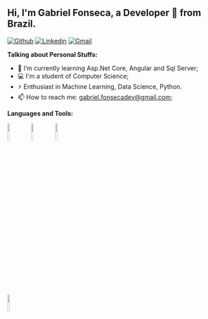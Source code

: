 ## Hi, I'm Gabriel Fonseca, a Developer 🚀 from Brazil.
[![Github](https://img.shields.io/badge/-Github-000?style=flat&logo=Github&logoColor=white)](https://github.com/gbfonseca)
[![Linkedin](https://img.shields.io/badge/-LinkedIn-blue?style=flat&logo=Linkedin&logoColor=white)](https://www.linkedin.com/in/gabriel-fonseca1999/)
[![Gmail](https://img.shields.io/badge/-Gmail-c14438?style=flat&logo=Gmail&logoColor=white)](mailto:gabriel.fonsecadev@gmail.com)
&nbsp;

**Talking about Personal Stuffs:**
- 👨 I’m currently learning Asp.Net Core, Angular and Sql Server; 
- 💻 I'm a student of Computer Science;
- ⚡️ Enthusiast in Machine Learning, Data Science, Python.
- 📫 How to reach me: gabriel.fonsecadev@gmail.com;

**Languages and Tools:** 
<p>
  <code><img width="10%" src="https://www.vectorlogo.zone/logos/python/python-horizontal.svg"></code>
  <code><img width="10%" src="https://www.vectorlogo.zone/logos/dotnet/dotnet-horizontal.svg"></code>
  <code><img width="10%" src="https://www.vectorlogo.zone/logos/mysql/mysql-ar21.svg"></code>
  <br />
  <code><img width="10%" src="https://www.vectorlogo.zone/logos/angular/angular-ar21.svg"></code>
</p>
